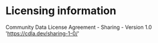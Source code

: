 # Licensing information
Community Data License Agreement - Sharing - Version 1.0 'https://cdla.dev/sharing-1-0/'
